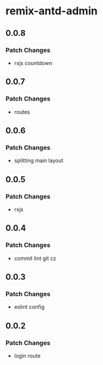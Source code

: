 # remix-antd-admin

## 0.0.8

### Patch Changes

- rxjs countdown

## 0.0.7

### Patch Changes

- routes

## 0.0.6

### Patch Changes

- splitting main layout

## 0.0.5

### Patch Changes

- rxjs

## 0.0.4

### Patch Changes

- commit lint git cz

## 0.0.3

### Patch Changes

- eslint config

## 0.0.2

### Patch Changes

- login route
